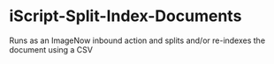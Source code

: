 # iScript-Split-Index-Documents
Runs as an ImageNow inbound action and splits and/or re-indexes the document using a CSV
